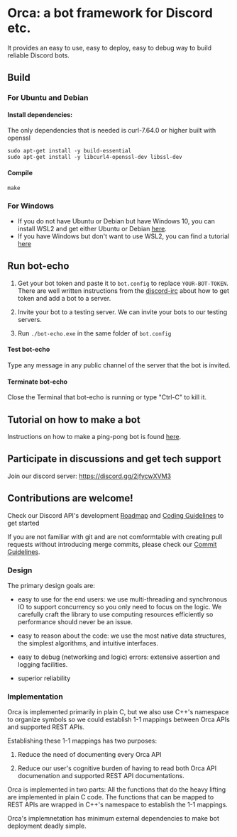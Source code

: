 # Orca: a bot framework for Discord etc.

It provides an easy to use, easy to deploy, easy to debug way to build
reliable Discord bots.


## Build
### For Ubuntu and Debian
#### Install dependencies:
The only dependencies that is needed is curl-7.64.0 or higher built with openssl
```
sudo apt-get install -y build-essential 
sudo apt-get install -y libcurl4-openssl-dev libssl-dev
```

#### Compile
```
make 
```

### For Windows
* If you do not have Ubuntu or Debian but have Windows 10, you can install WSL2 and get either Ubuntu or Debian [here](https://docs.microsoft.com/en-us/windows/wsl/install-win10).
* If you have Windows but don't want to use WSL2, you can find a tutorial [here](/docs/BUILDING_WITH_WINDOWS.md)

## Run bot-echo
1. Get your bot token and paste it to `bot.config` to
   replace `YOUR-BOT-TOKEN`. There are 
   well written instructions from the [discord-irc](https://github.com/reactiflux/discord-irc/wiki/Creating-a-discord-bot-&-getting-a-token) about 
   how to get token and add a bot to a server.
   
2. Invite your bot to a testing server. We can invite your bots
   to our testing servers. 

3. Run `./bot-echo.exe` in the same folder of `bot.config`

#### Test bot-echo
Type any message in any public channel of the server that the bot is invited.

#### Terminate bot-echo
Close the Terminal that bot-echo is running or type "Ctrl-C" to kill it.


## Tutorial on how to make a bot

Instructions on how to make a ping-pong bot is found [here](/docs/BUILDING_A_BOT.md).


## Participate in discussions and get tech support
Join our discord server: https://discord.gg/2jfycwXVM3

## Contributions are welcome!
Check our Discord API's development [Roadmap](docs/DISCORD_ROADMAP.md) and [Coding Guidelines](docs/CODING_GUIDELINES.md) to get started

If you are not familiar with git and are not comformtable with creating pull requests without introducing merge 
commits, please check our [Commit Guidelines](docs/COMMIT_GUIDELINES.md).


### Design

The primary design goals are:

- easy to use for the end users: we use multi-threading and
  synchronous IO to support concurrency so you only need to focus on
  the logic.  We carefully craft the library to use computing
  resources efficiently so performance should never be an issue.

- easy to reason about the code: we use the most native data structures,
   the simplest algorithms, and intuitive interfaces.

- easy to debug (networking and logic) errors: extensive assertion 
  and logging facilities.

- superior reliability

### Implementation

Orca is implemented primarily in plain C, but we also use C++'s
namespace to organize symbols so we could establish 1-1 mappings
between Orca APIs and supported REST APIs.

Establishing these 1-1 mappings has two purposes:

1.  Reduce the need of documenting every Orca API

2.  Reduce our user's cognitive burden of having to read both Orca API
documenation and supported REST API documentations.

Orca is implemented in two parts: All the functions that do the heavy
lifting are implemented in plain C code.  The functions that can be
mapped to REST APIs are wrapped in C++'s namespace to establish the
1-1 mappings.

Orca's implemnetation has minimum external dependencies to make bot
deployment deadly simple.
